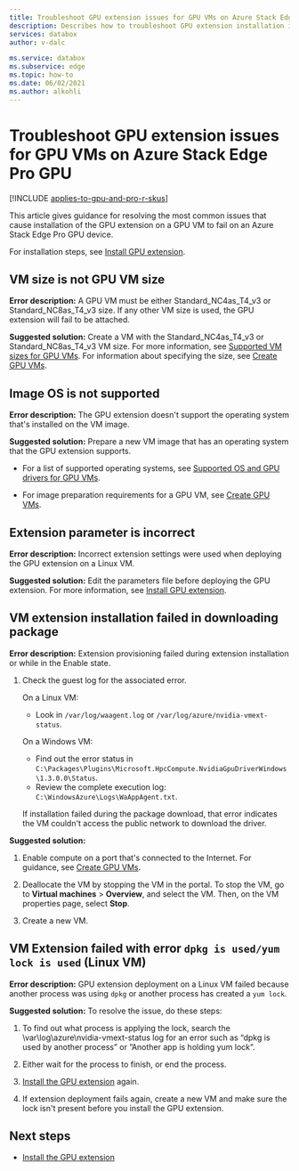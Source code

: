 ```yaml
---
title: Troubleshoot GPU extension issues for GPU VMs on Azure Stack Edge Pro GPU 
description: Describes how to troubleshoot GPU extension installation issues for GPU VMs on Azure Stack Edge Pro GPU.
services: databox
author: v-dalc

ms.service: databox
ms.subservice: edge
ms.topic: how-to
ms.date: 06/02/2021
ms.author: alkohli
---
```

# Troubleshoot GPU extension issues for GPU VMs on Azure Stack Edge Pro GPU

[!INCLUDE [applies-to-gpu-and-pro-r-skus](../../includes/azure-stack-edge-applies-to-gpu-pro-r-sku.md)]

This article gives guidance for resolving the most common issues that cause installation of the GPU extension on a GPU VM to fail on an Azure Stack Edge Pro GPU device.

For installation steps, see [Install GPU extension](./azure-stack-edge-gpu-deploy-virtual-machine-install-gpu-extension.md?tabs=linux).

## VM size is not GPU VM size

**Error description:** A GPU VM must be either Standard_NC4as_T4_v3 or Standard_NC8as_T4_v3 size. If any other VM size is used, the GPU extension will fail to be attached.

**Suggested solution:** Create a VM with the Standard_NC4as_T4_v3 or Standard_NC8as_T4_v3 VM size. For more information, see [Supported VM sizes for GPU VMs](azure-stack-edge-gpu-virtual-machine-sizes.md#ncast4_v3-series-preview). For information about specifying the size, see [Create GPU VMs](./azure-stack-edge-gpu-deploy-gpu-virtual-machine.md#create-gpu-vms).


## Image OS is not supported

**Error description:** The GPU extension doesn't support the operating system that's installed on the VM image. 

**Suggested solution:** Prepare a new VM image that has an operating system that the GPU extension supports. 

* For a list of supported operating systems, see [Supported OS and GPU drivers for GPU VMs](./azure-stack-edge-gpu-deploy-gpu-virtual-machine.md#supported-os-and-gpu-drivers).

* For image preparation requirements for a GPU VM, see [Create GPU VMs](./azure-stack-edge-gpu-deploy-gpu-virtual-machine.md#create-gpu-vms).


## Extension parameter is incorrect

**Error description:** Incorrect extension settings were used when deploying the GPU extension on a Linux VM. 

**Suggested solution:** Edit the parameters file before deploying the GPU extension. For more information, see [Install GPU extension](./azure-stack-edge-gpu-deploy-virtual-machine-install-gpu-extension.md?tabs=linux).


## VM extension installation failed in downloading package

**Error description:** Extension provisioning failed during extension installation or while in the Enable state.

1. Check the guest log for the associated error. <!--To collect the guest logs, see [Collect guest logs for VMs on an Azure Stack Edge Pro](azure-stack-edge-gpu-collect-virtual-machine-guest-logs.md).-->

   On a Linux VM:
   * Look in `/var/log/waagent.log` or `/var/log/azure/nvidia-vmext-status`.

   On a Windows VM:
   * Find out the error status in `C:\Packages\Plugins\Microsoft.HpcCompute.NvidiaGpuDriverWindows\1.3.0.0\Status`.
   * Review the complete execution log: `C:\WindowsAzure\Logs\WaAppAgent.txt`.

   If installation failed during the package download, that error indicates the VM couldn't access the public network to download the driver.

**Suggested solution:**

1.	Enable compute on a port that's connected to the Internet. For guidance, see [Create GPU VMs](azure-stack-edge-gpu-deploy-gpu-virtual-machine.md#create-gpu-vms).

1.	Deallocate the VM by stopping the VM in the portal. To stop the VM, go to **Virtual machines** > **Overview**, and select the VM. Then, on the VM properties page, select **Stop**.<!--Follow-up (formatting): Create an include file for stopping a VM. Use it here and in prerequisites for "Use the Azure portal to manage network interfaces on the VMs" (https://docs.microsoft.com/azure/databox-online/azure-stack-edge-gpu-manage-virtual-machine-network-interfaces-portal#prerequisites).-->
 
1.	Create a new VM.


## VM Extension failed with error `dpkg is used/yum lock is used` (Linux VM)

**Error description:** GPU extension deployment on a Linux VM failed because another process was using `dpkg` or another process has created a `yum lock`. 

**Suggested solution:** To resolve the issue, do these steps:

1.	To find out what process is applying the lock, search the \var\log\azure\nvidia-vmext-status log for an error such as “dpkg is used by another process” or ”Another app is holding yum lock”.

1. Either wait for the process to finish, or end the process.

1.	[Install the GPU extension](./azure-stack-edge-gpu-deploy-virtual-machine-install-gpu-extension.md?tabs=linux) again.

1.	If extension deployment fails again, create a new VM and make sure the lock isn't present before you install the GPU extension.


## Next steps

- [Install the GPU extension](./azure-stack-edge-gpu-deploy-virtual-machine-install-gpu-extension.md?tabs=linux)<!--Temporary link until next one can be restored.-->
<!-- Remove link while cmdlet is fixed. - [Collect guest logs, and create a Support package](azure-stack-edge-gpu-collect-virtual-machine-guest-logs.md)-->
